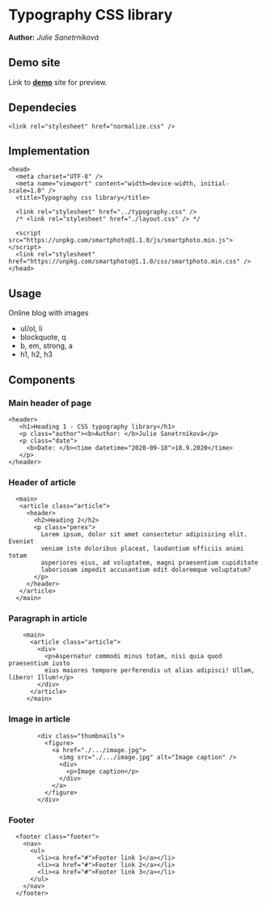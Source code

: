 # Typography CSS library
**Author:** *Julie Sanetrníková*

## Demo site
Link to **[demo](http://www.github.io)** site for preview.

## Dependecies
```
<link rel="stylesheet" href="normalize.css" />
```

## Implementation
```
<head>
  <meta charset="UTF-8" />
  <meta name="viewport" content="width=device-width, initial-scale=1.0" />
  <title>Typography css library</title>
  
  <link rel="stylesheet" href="../typography.css" />
  /* <link rel="stylesheet" href="./layout.css" /> */

  <script src="https://unpkg.com/smartphoto@1.1.0/js/smartphoto.min.js"></script>
  <link rel="stylesheet" href="https://unpkg.com/smartphoto@1.1.0/css/smartphoto.min.css" />
</head>
```

## Usage
Online blog with images
* ul/ol, li
* blockquote, q
* b, em, strong, a
* h1, h2, h3

## Components
### Main header of page
 ```
 <header>
    <h1>Heading 1 - CSS typography library</h1>
    <p class="author"><b>Author: </b>Julie Sanetrníková</p>
    <p class="date">
      <b>Date: </b><time datetime="2020-09-18">18.9.2020</time>
    </p>
 </header>
  ```
  
 ### Header of article 
 ```
   <main>
    <article class="article">
      <header>
        <h2>Heading 2</h2>
        <p class="perex">
          Lorem ipsum, dolor sit amet consectetur adipisicing elit. Eveniet
          veniam iste doloribus placeat, laudantium officiis animi totam
          asperiores eius, ad voluptatem, magni praesentium cupiditate
          laboriosam impedit accusantium odit doloremque voluptatum?
        </p>
      </header>
    </article>
   </main>
   ```
   
### Paragraph in article
```
    <main>
      <article class="article">
        <div>
          <p>Aspernatur commodi minus totam, nisi quia quod praesentium iusto
          eius maiores tempore perferendis ut alias adipisci! Ullam, libero! Illum!</p>
        </div>
      </article>
     </main>
```
      
### Image in article
```
        <div class="thumbnails">
          <figure>
            <a href="./.../image.jpg">
              <img src="./.../image.jpg" alt="Image caption" />
              <div>
                <p>Image caption</p>
              </div>
            </a>
          </figure>
        </div>
```

### Footer
```
  <footer class="footer">
    <nav>
      <ul>
        <li><a href="#">Footer link 1</a></li>
        <li><a href="#">Footer link 2</a></li>
        <li><a href="#">Footer link 3</a></li>
      </ul>
    </nav>
  </footer>
```

